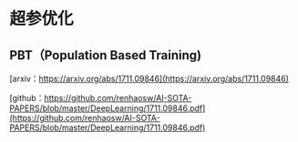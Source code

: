 # 超参优化

## PBT（Population Based Training)

[arxiv：https://arxiv.org/abs/1711.09846](https://arxiv.org/abs/1711.09846)

[github：https://github.com/renhaosw/AI-SOTA-PAPERS/blob/master/DeepLearning/1711.09846.pdf](https://github.com/renhaosw/AI-SOTA-PAPERS/blob/master/DeepLearning/1711.09846.pdf)
